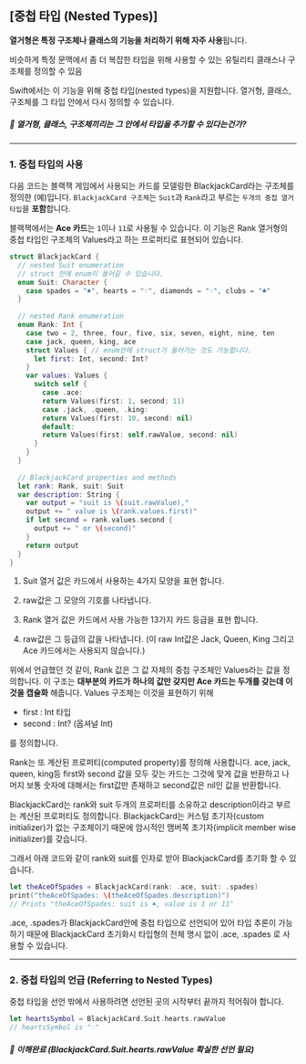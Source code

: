 ## [**중첩 타입 (Nested Types)**]

**열거형은 특정 구조체나 클래스의 기능을 처리하기 위해 자주 사용**됩니다. 

비슷하게 특정 문맥에서 좀 더 복잡한 타입을 위해 사용할 수 있는 유틸리티 클래스나 구조체를 정의할 수 있음

Swift에서는 이 기능을 위해 중첩 타입(nested types)을 지원합니다. 
열거형, 클래스, 구조체를 그 타입 안에서 다시 정의할 수 있습니다.

##### 🤔 열거형, 클래스, 구조체끼리는 그 안에서 타입을 추가할 수 있다는건가?

***

### 1. 중첩 타입의 사용

다음 코드는 블랙잭 게임에서 사용되는 카드를 모델링한 BlackjackCard라는 구조체를 정의한 (예)입니다. `BlackjackCard 구조체`는 `Suit`과 `Rank`라고 부르는 `두개의 중첩 열거 타입`을 **포함**합니다.

블랙잭에서는 **Ace 카드**는 `1`이나 `11`로 사용될 수 있습니다. 
이 기능은 Rank 열거형의 중첩 타입인 구조체의 Values라고 하는 프로퍼티로 표현되어 있습니다.

```swift
struct BlackjackCard {
  // nested Suit enumeration
  // struct 안에 enum이 들어갈 수 있습니다.
  enum Suit: Character {
    case spades = "♠", hearts = "♡", diamonds = "♢", clubs = "♣"
  }
 
  // nested Rank enumeration
  enum Rank: Int {
    case two = 2, three, four, five, six, seven, eight, nine, ten
    case jack, queen, king, ace
    struct Values { // enum안에 struct가 들어가는 것도 가능합니다.
      let first: Int, second: Int?
    }
    var values: Values {
      switch self {
        case .ace:
        return Values(first: 1, second: 11)
        case .jack, .queen, .king:
        return Values(first: 10, second: nil)
        default:
        return Values(first: self.rawValue, second: nil)
      }
    }
  }
 
  // BlackjackCard properties and methods
  let rank: Rank, suit: Suit
  var description: String {
    var output = "suit is \(suit.rawValue),"
    output += " value is \(rank.values.first)"
    if let second = rank.values.second {
      output += " or \(second)"
    }
    return output
  }
}
```

1. Suit 열거 값은 카드에서 사용하는 4가지 모양을 표현 합니다. 

2. raw값은 그 모양의 기호를 나타냅니다. 

3. Rank 열거 값은 카드에서 사용 가능한 13가지 카드 등급을 표현 합니다.

4. raw값은 그 등급의 값을 나타냅니다. 
   (이 raw Int값은 Jack, Queen, King 그리고 Ace 카드에서는 사용되지 않습니다.)

위에서 언급했던 것 같이, Rank 값은 그 값 자체의 중첩 구조체인 Values라는 값을 정의합니다. 
이 구조는 **대부분의 카드가 하나의 값만 갖지만 Ace 카드는 두개를 갖는데 이것을 캡슐화** 해줍니다. 
Values 구조체는 이것을 표현하기 위해

- first : Int 타입
- second : Int? (옵셔널 Int) 

를 정의합니다.



Rank는 또 계산된 프로퍼티(computed property)를 정의해 사용합니다. 
ace, jack, queen, king등 first와 second 값을 모두 갖는 카드는 그것에 맞게 값을 반환하고 
나머지 보통 숫자에 대해서는 first값만 존재하고 second값은 nil인 값을 반환합니다.

BlackjackCard는 rank와 suit 두개의 프로퍼티를 소유하고 description이라고 부르는 계산된 프로퍼티도 
정의합니다. 
BlackjackCard는 커스텀 초기자(custom initializer)가 없는 구조체이기 때문에 
암시적인 맴버쪽 초기자(implicit member wise initializer)를 갖습니다. 

그래서 아래 코드와 같이 rank와 suit를 인자로 받아 BlackjackCard를 초기화 할 수 있습니다.

```swift
let theAceOfSpades = BlackjackCard(rank: .ace, suit: .spades)
print("theAceOfSpades: \(theAceOfSpades.description)")
// Prints "theAceOfSpades: suit is ♠, value is 1 or 11"
```

.ace, .spades가 BlackjackCard안에 중첩 타입으로 선언되어 있어 타입 추론이 가능 하기 때문에 
BlackjackCard 초기화시 타입형의 전체 명시 없이 .ace, .spades 로 사용할 수 있습니다.

***

### 2. 중첩 타입의 언급 (Referring to Nested Types)

중첩 타입을 선언 밖에서 사용하려면 선언된 곳의 시작부터 끝까지 적어줘야 합니다.

```swift
let heartsSymbol = BlackjackCard.Suit.hearts.rawValue
// heartsSymbol is "♡"
```

##### 🤔 이해완료 (BlackjackCard.Suit.hearts.rawValue 확실한 선언 필요)
